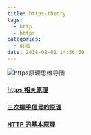 ```yaml
---
title: https-theory
tags:
  - http
  - https
categories:
  - 前端
date: 2018-02-01 14:56:09
---
```


![https原理思维导图](img/https-theory/xmind.png)

#### [https 相关原理](http://blog.csdn.net/luocn99/article/details/39777707)

#### [三次握手信号的原理](http://blog.csdn.net/cyfcsd/article/details/52049664)

#### [HTTP 的基本原理](http://blog.csdn.net/jiary5201314/article/details/51248145)
